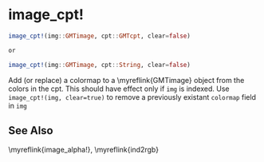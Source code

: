 # image_cpt!

```julia
image_cpt!(img::GMTimage, cpt::GMTcpt, clear=false)

or

image_cpt!(img::GMTimage, cpt::String, clear=false)
```

Add (or replace) a colormap to a \myreflink{GMTimage} object from the colors in the cpt.
This should have effect only if `img` is indexed.
Use `image_cpt!(img, clear=true)` to remove a previously existant `colormap` field in `img`


See Also
--------

\myreflink{image_alpha!}, \myreflink{ind2rgb}
